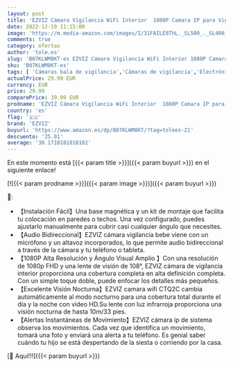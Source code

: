 ```yaml
---
layout: post
title: 'EZVIZ Cámara Vigilancia WiFi Interior  1080P Camara IP para Vigilar Bebés y Mascotas  Visión Nocturna  Detección de Movimiento  Audio Bidireccional  Compatible con Alexa  Modelo CTQ2C'
date: 2022-12-19 11:15:00
image: 'https://m.media-amazon.com/images/I/31FAILE8ThL._SL500_._SL400_.jpg'
comments: true
category: ofertas
author: 'tole.es'
slug: 'B07KLWM8KT-es EZVIZ Cámara Vigilancia WiFi Interior 1080P Camara IP para...'
sku: 'B07KLWM8KT-es'
tags: [ 'Cámaras bala de vigilancia','Cámaras de vigilancia','Electrónica','Fotografía y videocámaras','alexa','ezviz','🇪🇸', ]
actualPrice: 29.99 EUR
currency: EUR
price: 29.99
comparePrice: 39.99 EUR
prodname: 'EZVIZ Cámara Vigilancia WiFi Interior  1080P Camara IP para Vigilar Bebés y Mascotas  Visión Nocturna  Detección de Movimiento  Audio Bidireccional  Compatible con Alexa  Modelo CTQ2C'
country: 'es'
flag: '🇪🇸'
brand: 'EZVIZ'
buyurl: 'https://www.amazon.es/dp/B07KLWM8KT/?tag=tolees-21'
descuento: '25.01'
average: '38.1718181818182'
---
```


En este momento está [{{< param title >}}]({{< param buyurl >}}) en el siguiente enlace!

[![{{< param prodname >}}]({{< param image >}})]({{< param buyurl >}})

🔎:

- 【Instalación Fácil】Una base magnética y un kit de montaje que facilita tu colocación en paredes o techos. Una vez configurado, puedes ajustarlo manualmente para cubrir casi cualquier ángulo que necesites.
- 【Audio Bidireccional】EZVIZ cámara vigilancia bebe viene con un micrófono y un altavoz incorporados, lo que permite audio bidireccional a través de la cámara y tu teléfono o tableta.
- 【1080P Alta Resolución y Ángulo Visual Amplio 】Con una resolución de 1080p FHD y una lente de visión de 108°, EZVIZ cámara de vigilancia interior proporciona una cobertura completa en alta definición completa. Con un simple toque doble, puede enfocar los detalles más pequeños.
- 【Excelente Visión Nocturna】EZVIZ camara wifi CTQ2C cambia automáticamente al modo nocturno para una cobertura total durante el día y la noche con video HD.Su lente con luz infrarroja proporciona una visión nocturna de hasta 10m/33 pies.
- 【Alertas Instantáneas de Movimiento】EZVIZ cámara ip de sistema observa los movimientos. Cada vez que identifica un movimiento, tomará una foto y enviará una alerta a tu teléfono. Es genial saber cuándo tu hijo se está despertando de la siesta o corriendo por la casa.

[🛒 Aquí!!!]({{< param buyurl >}})
